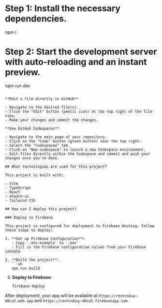 # Step 1: Install the necessary dependencies.
npm i

# Step 2: Start the development server with auto-reloading and an instant preview.
npm run dev
```

**Edit a file directly in GitHub**

- Navigate to the desired file(s).
- Click the "Edit" button (pencil icon) at the top right of the file view.
- Make your changes and commit the changes.

**Use GitHub Codespaces**

- Navigate to the main page of your repository.
- Click on the "Code" button (green button) near the top right.
- Select the "Codespaces" tab.
- Click on "New codespace" to launch a new Codespace environment.
- Edit files directly within the Codespace and commit and push your changes once you're done.

## What technologies are used for this project?

This project is built with:

- Vite
- TypeScript
- React
- shadcn-ui
- Tailwind CSS

## How can I deploy this project?

### Deploy to Firebase

This project is configured for deployment to Firebase Hosting. Follow these steps to deploy:

1. **Set up Firebase Configuration**:
   - Copy `.env.example` to `.env`
   - Fill in the Firebase configuration values from your Firebase console

2. **Build the project**:
   ```sh
   npm run build
   ```

3. **Deploy to Firebase**:
   ```sh
   firebase deploy
   ```

After deployment, your app will be available at `https://rentvsbuy-d0ca5.web.app` and `https://rentvsbuy-d0ca5.firebaseapp.com`.

